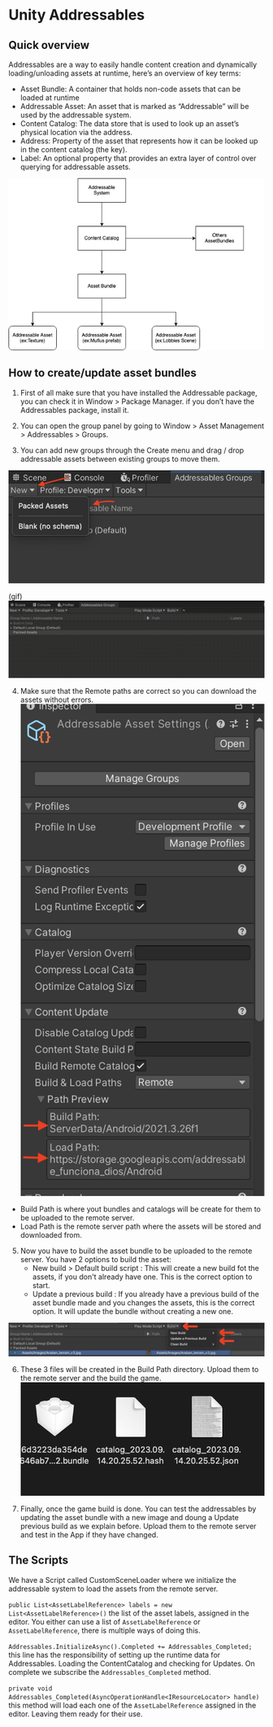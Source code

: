 # Unity Addressables
## Quick overview

Addressables are a way to easily handle content creation and dynamically loading/unloading assets at runtime, here’s an overview of key terms:
- Asset Bundle: A container that holds non-code assets that can be loaded at runtime
- Addressable Asset: An asset that is marked as “Addressable” will be used by the addressable system.
- Content Catalog: The data store that is used to look up an asset’s physical location via the address.
- Address: Property of the asset that represents how it can be looked up in the content catalog (the key).
- Label: An optional property that provides an extra layer of control over querying for addressable assets. 

![](./images/addressable_1.png)

## How to create/update asset bundles
1. First of all make sure that you have installed the Addressable package, you can check it in Window > Package Manager. if you don’t have the Addressables package, install it.

2. You can open the group panel by going to Window > Asset Management > Addressables > Groups.
3. You can add new groups through the Create menu and drag / drop addressable assets between existing groups to move them.

![](./images/addressables_2.png)

(gif)
![](./videos/addresable_gif_1.gif)

4. Make sure that the Remote paths are correct so you can download the assets without errors.
![](./images/addressables_3.png)
- Build Path is where yout bundles and catalogs will be create for them to be uploaded to the remote server.
- Load Path is the remote server path where the assets will be stored and downloaded from.

5. Now you have to build the asset bundle to be uploaded to the remote server. You have 2 options to build the asset:
    - New build > Default build script : This will create a new build fot the assets, if you don't already have one. This is the correct option to start.
    - Update a previous build : If you already have a previous build of the asset bundle made and you changes the assets, this is the correct option. It will update the bundle without creating a new one.

![](./images/addressables_4.png)

6. These 3 files will be created in the Build Path directory. Upload them to the remote server and the build the game.
![](./images/addressables_5.png)

7. Finally, once the game build is done. You can test the addressables by updating the asset bundle with a new image and doung a Update previous build as we explain before. Upload them to the remote server and test in the App if they have changed.

## The Scripts

We have a Script called CustomSceneLoader where we initialize the addressable system to load the assets from the remote server.

 ``public List<AssetLabelReference> labels = new List<AssetLabelReference>()`` the list of the asset labels, assigned in the editor. You either can use a list of ``AssetLabelReference`` or ``AssetLabelReference``, there is multiple ways of doing this.


``Addressables.InitializeAsync().Completed += Addressables_Completed;`` this line has the responsibility of setting up the runtime data for Addressables. Loading the ContentCatalog and checking for Updates. On complete we subscribe the ``Addressables_Completed`` method.

``private void Addressables_Completed(AsyncOperationHandle<IResourceLocator> handle)`` this method will load each one of the ``AssetLabelReference`` assigned in the editor. Leaving them ready for their use.


